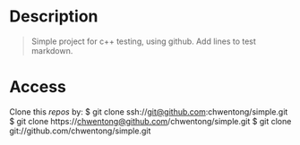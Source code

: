 Description
===========
> Simple project for c++ testing, using github.
> Add lines to test markdown.

Access
======

Clone this *repos* by:
    $ git clone ssh://git@github.com:chwentong/simple.git
    $ git clone https://chwentong@github.com/chwentong/simple.git
    $ git clone git://github.com/chwentong/simple.git
